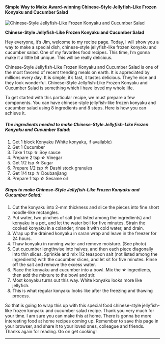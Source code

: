             

#### Simple Way to Make Award-winning Chinese-Style Jellyfish-Like Frozen Konyaku and Cucumber Salad

![Chinese-Style Jellyfish-Like Frozen Konyaku and Cucumber Salad](https://img-global.cpcdn.com/recipes/5181742821408768/751x532cq70/chinese-style-jellyfish-like-frozen-konyaku-and-cucumber-salad-recipe-main-photo.jpg)

**Chinese-Style Jellyfish-Like Frozen Konyaku and Cucumber Salad**

Hey everyone, it’s Jim, welcome to my recipe page. Today, I will show you a way to make a special dish, chinese-style jellyfish-like frozen konyaku and cucumber salad. One of my favorites food recipes. This time, I’m gonna make it a little bit unique. This will be really delicious.

Chinese-Style Jellyfish-Like Frozen Konyaku and Cucumber Salad is one of the most favored of recent trending meals on earth. It is appreciated by millions every day. It is simple, it’s fast, it tastes delicious. They’re nice and they look wonderful. Chinese-Style Jellyfish-Like Frozen Konyaku and Cucumber Salad is something which I have loved my whole life.

To get started with this particular recipe, we must prepare a few components. You can have chinese-style jellyfish-like frozen konyaku and cucumber salad using 8 ingredients and 8 steps. Here is how you can achieve it.

##### The ingredients needed to make Chinese-Style Jellyfish-Like Frozen Konyaku and Cucumber Salad:

1.  Get 1 block Konyaku (White konyaku, if available)
2.  Get 1 Cucumber
3.  Take 1 tsp ☆ Soy sauce
4.  Prepare 2 tsp ☆ Vinegar
5.  Get 1/2 tsp ☆ Sugar
6.  Prepare 1/2 tsp ☆ Dashi stock granules
7.  Get 1/4 tsp ☆ Doubanjiang
8.  Prepare 1 tsp ☆ Sesame oil

##### Steps to make Chinese-Style Jellyfish-Like Frozen Konyaku and Cucumber Salad:

1.  Cut the konyaku into 2-mm thickness and slice the pieces into fine short noodle-like rectangles.
2.  Put water, two pinches of salt (not listed among the ingredients) and konyaku in a pot, and let the water boil for five minutes. Strain the cooked konyaku in a colander; rinse it with cold water, and drain.
3.  Wrap up the drained konyaku in saran wrap and leave in the freezer for 24 hours.
4.  Thaw konyaku in running water and remove moisture. (See photo)
5.  Cut cucumber lengthwise into halves, and then each piece diagonally into thin slices. Sprinkle and mix 1/2 teaspoon salt (not listed among the ingredients) with the cucumber slices, and let sit for five minutes. Rinse off the salt and remove the excess water.
6.  Place the konyaku and cucumber into a bowl. Mix the ☆ ingredients, then add the mixture to the bowl and stir.
7.  Most konyaku turns out this way. White konyaku looks more like jellyfish.
8.  This is what regular konyaku looks like after the freezing and thawing process.

So that is going to wrap this up with this special food chinese-style jellyfish-like frozen konyaku and cucumber salad recipe. Thank you very much for your time. I am sure you can make this at home. There is gonna be more interesting food at home recipes coming up. Remember to save this page in your browser, and share it to your loved ones, colleague and friends. Thanks again for reading. Go on get cooking!

* * *